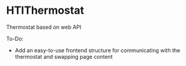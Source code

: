 # HTIThermostat
Thermostat based on web API

To-Do:
- Add an easy-to-use frontend structure for communicating with the thermostat and swapping page content